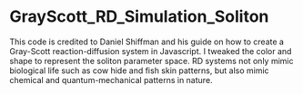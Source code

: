 # GrayScott_RD_Simulation_Soliton

This code is credited to Daniel Shiffman and his guide on how to create a Gray-Scott reaction-diffusion system in Javascript. I tweaked the color and shape to represent the soliton parameter space. RD systems not only mimic biological life such as cow hide and fish skin patterns, but also mimic chemical and quantum-mechanical patterns in nature.
